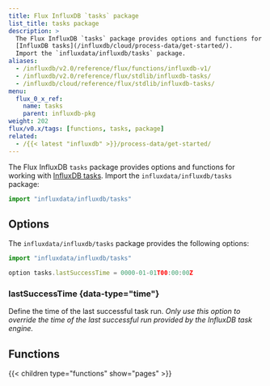 ```yaml
---
title: Flux InfluxDB `tasks` package
list_title: tasks package
description: >
  The Flux InfluxDB `tasks` package provides options and functions for working with
  [InfluxDB tasks](/influxdb/cloud/process-data/get-started/).
  Import the `influxdata/influxdb/tasks` package.
aliases:
  - /influxdb/v2.0/reference/flux/functions/influxdb-v1/
  - /influxdb/v2.0/reference/flux/stdlib/influxdb-tasks/
  - /influxdb/cloud/reference/flux/stdlib/influxdb-tasks/
menu:
  flux_0_x_ref:
    name: tasks
    parent: influxdb-pkg
weight: 202
flux/v0.x/tags: [functions, tasks, package]
related:
  - /{{< latest "influxdb" >}}/process-data/get-started/
---
```


The Flux InfluxDB `tasks` package provides options and functions for working with
[InfluxDB tasks](/influxdb/cloud/process-data/get-started/).
Import the `influxdata/influxdb/tasks` package:

```js
import "influxdata/influxdb/tasks"
```

## Options
The `influxdata/influxdb/tasks` package provides the following options:

```js
import "influxdata/influxdb/tasks"

option tasks.lastSuccessTime = 0000-01-01T00:00:00Z
```

### lastSuccessTime {data-type="time"}
Define the time of the last successful task run.
_Only use this option to override the time of the last successful run provided by
the InfluxDB task engine._

## Functions

{{< children type="functions" show="pages" >}}
